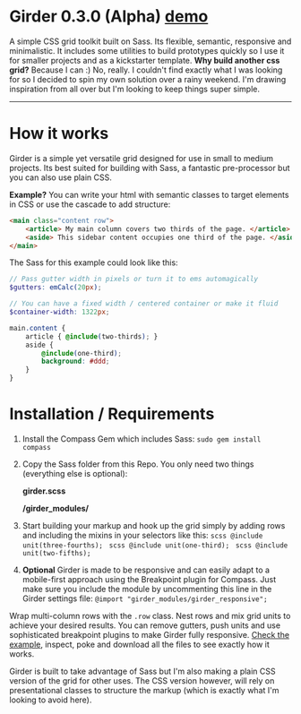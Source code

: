 Girder 0.3.0 (Alpha) [demo](http://unmaya.github.io/Girder/)
====================

A simple CSS grid toolkit built on Sass. Its flexible, semantic, responsive and minimalistic. It includes some utilities to build prototypes quickly so I use it for smaller projects and as a kickstarter template.
**Why build another css grid?** Because I can :) No, really. I couldn't find exactly what I was looking for so I decided to spin my own solution over a rainy weekend. I'm drawing inspiration from all over but I'm looking to keep things super simple.

---

# How it works
Girder is a simple yet versatile grid designed for use in small to medium projects. Its best suited for building with Sass, a fantastic pre-processor but you can also use plain CSS.

**Example?**
You can write your html with semantic classes to target elements in CSS or use the cascade to add structure:
```HTML
<main class="content row">
	<article> My main column covers two thirds of the page. </article>
	<aside> This sidebar content occupies one third of the page. </aside>
</main>
```
The Sass for this example could look like this:
``` SCSS
// Pass gutter width in pixels or turn it to ems automagically
$gutters: emCalc(20px);

// You can have a fixed width / centered container or make it fluid
$container-width: 1322px;

main.content {
	article { @include(two-thirds); }
	aside {
		@include(one-third);
		background: #ddd;
	}
}
```

# Installation / Requirements
1. Install the Compass Gem which includes Sass: ```sudo gem install compass```
2. Copy the Sass folder from this Repo. You only need two things (everything else is optional):

	**girder.scss**

	**/girder_modules/**

3. Start building your markup and hook up the grid simply by adding rows and including the mixins in your selectors like this:
```scss @include unit(three-fourths); ```
```scss @include unit(one-third); ```
```scss @include unit(two-fifths); ```

4. **Optional** Girder is made to be responsive and can easily adapt to a mobile-first approach using the Breakpoint plugin for Compass. Just make sure you include the module by uncommenting this line in the Girder settings file:
```@import "girder_modules/girder_responsive";```

Wrap multi-column rows with the ```.row``` class. Nest rows and mix grid units to achieve your desired results. You can remove gutters, push units and use sophisticated breakpoint plugins to make Girder fully responsive. [Check the example](http://comfypixel.com/Girder/), inspect, poke and download all the files to see exactly how it works.

Girder is built to take advantage of Sass but I'm also making a plain CSS version of the grid for other uses. The CSS version however, will rely on presentational classes to structure the markup (which is exactly what I'm looking to avoid here).
